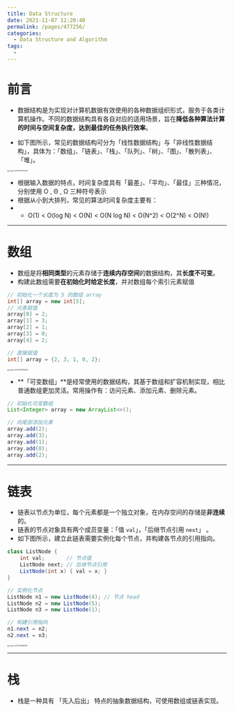 ```yaml
---
title: Data Structure
date: 2021-11-07 12:20:40
permalink: /pages/477256/
categories:
  - Data Structure and Algorithm
tags:
  - 
---
```



# 前言

-   数据结构是为实现对计算机数据有效使用的各种数据组织形式，服务于各类计算机操作。不同的数据结构具有各自对应的适用场景，旨在**降低各种算法计算的时间与空间复杂度，达到最佳的任务执行效率**。

-   如下图所示，常见的数据结构可分为「线性数据结构」与「非线性数据结构」，具体为：「数组」、「链表」、「栈」、「队列」、「树」、「图」、「散列表」、「堆」。


<img src="https://cdn.jsdelivr.net/gh/Sunc4127/image-hosting/202111141154904.png" alt="image-20211114115410875" style="zoom:25%;" />



-   根据输入数据的特点，时间复杂度具有「最差」、「平均」、「最佳」三种情况，分别使用 O , Θ , Ω 三种符号表示
-   根据从小到大排列，常见的算法时间复杂度主要有：
-   -   O(1) < O(log N) < O(N) < O(N log N) < O(N^2) < O(2^N) < O(N!)



---



# 数组



-   数组是将**相同类型**的元素存储于**连续内存空间**的数据结构，其**长度不可变**。
-   构建此数组需要**在初始化时给定长度**，并对数组每个索引元素赋值

```java
// 初始化一个长度为 5 的数组 array
int[] array = new int[5];
// 元素赋值
array[0] = 2;
array[1] = 3;
array[2] = 1;
array[3] = 0;
array[4] = 2;

// 直接赋值
int[] array = {2, 3, 1, 0, 2};
```



<img src="https://cdn.jsdelivr.net/gh/Sunc4127/image-hosting/202111141158467.png" alt="image-20211114115838435" style="zoom:25%;" />



-   **「可变数组」**是经常使用的数据结构，其基于数组和扩容机制实现，相比普通数组更加灵活。常用操作有：访问元素、添加元素、删除元素。

```java
// 初始化可变数组
List<Integer> array = new ArrayList<>();

// 向尾部添加元素
array.add(2);
array.add(3);
array.add(1);
array.add(0);
array.add(2);
```



---



# 链表



-   链表以节点为单位，每个元素都是一个独立对象，在内存空间的存储是**非连续**的。
-   链表的节点对象具有两个成员变量：「值 `val`」，「后继节点引用 `next`」 。
-   如下图所示，建立此链表需要实例化每个节点，并构建各节点的引用指向。

```java
class ListNode {
    int val;       // 节点值
    ListNode next; // 后继节点引用
    ListNode(int x) { val = x; }
}

// 实例化节点
ListNode n1 = new ListNode(4); // 节点 head
ListNode n2 = new ListNode(5);
ListNode n3 = new ListNode(1);

// 构建引用指向
n1.next = n2;
n2.next = n3;

```



<img src="https://cdn.jsdelivr.net/gh/Sunc4127/image-hosting/202111141158836.png" alt="image-20211114115851801" style="zoom:25%;" />



---



# 栈



-   栈是一种具有 「先入后出」 特点的抽象数据结构，可使用数组或链表实现。















